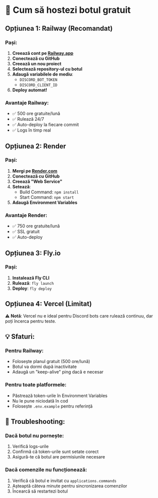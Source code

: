 # 🚀 Cum să hostezi botul gratuit

## Opțiunea 1: Railway (Recomandat)

### Pași:
1. **Creează cont pe [Railway.app](https://railway.app)**
2. **Conectează cu GitHub**
3. **Creează un nou proiect**
4. **Selectează repository-ul cu botul**
5. **Adaugă variabilele de mediu**:
   - `DISCORD_BOT_TOKEN`
   - `DISCORD_CLIENT_ID`
6. **Deploy automat!**

### Avantaje Railway:
- ✅ 500 ore gratuite/lună
- ✅ Rulează 24/7
- ✅ Auto-deploy la fiecare commit
- ✅ Logs în timp real

## Opțiunea 2: Render

### Pași:
1. **Mergi pe [Render.com](https://render.com)**
2. **Conectează cu GitHub**
3. **Creează "Web Service"**
4. **Setează**:
   - Build Command: `npm install`
   - Start Command: `npm start`
5. **Adaugă Environment Variables**

### Avantaje Render:
- ✅ 750 ore gratuite/lună
- ✅ SSL gratuit
- ✅ Auto-deploy

## Opțiunea 3: Fly.io

### Pași:
1. **Instalează Fly CLI**
2. **Rulează**: `fly launch`
3. **Deploy**: `fly deploy`

## Opțiunea 4: Vercel (Limitat)

⚠️ **Notă**: Vercel nu e ideal pentru Discord bots care rulează continuu, dar poți încerca pentru teste.

## 💡 Sfaturi:

### Pentru Railway:
- Folosește planul gratuit (500 ore/lună)
- Botul va dormi după inactivitate
- Adaugă un "keep-alive" ping dacă e necesar

### Pentru toate platformele:
- Păstrează token-urile în Environment Variables
- Nu le pune niciodată în cod
- Folosește `.env.example` pentru referință

## 🔧 Troubleshooting:

### Dacă botul nu pornește:
1. Verifică logs-urile
2. Confirmă că token-urile sunt setate corect
3. Asigură-te că botul are permisiunile necesare

### Dacă comenzile nu funcționează:
1. Verifică că botul e invitat cu `applications.commands`
2. Așteaptă câteva minute pentru sincronizarea comenzilor
3. Încearcă să restartezi botul
